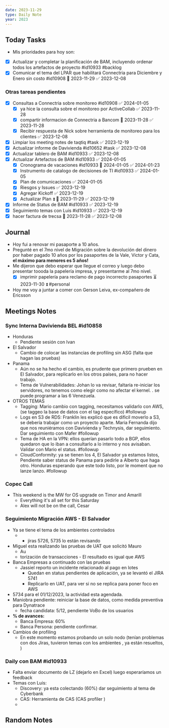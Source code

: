 ```yaml
---
date: 2023-11-29
type: Daily Note
year: 2023
---
```


## Today Tasks

- Mis prioridades para hoy son:
- [x] Actualizar y completar la planificación de BAM, incluyendo ordenar todos los artefactos de proyecto #id10933 #backlog
- [x] Comunicar el tema del LPAR que habilitará Connectria para Diciembre y Enero sin costo #id10908 📅 2023-11-29 ✅ 2023-12-08

### Otras tareas pendientes

- [x] Consultas a Connectria sobre monitoreo #id10908 ✅ 2024-01-05
	- [x] ya hice la consulta sobre el monitoreo por ActiveCollab ✅ 2023-11-28
	- [x] compartir informacion de Connectria a Bancom 📅 2023-11-28 ✅ 2023-11-28
	- [x] Recibir respuesta de Nick sobre herramienta de monitoreo para los clientes ✅ 2023-12-08
- [x] Limpiar los meeting notes de taqtiq #task ✅ 2023-12-19
- [x] Actualizar informe de Davivienda #id10652 #task ✅ 2023-12-08
- [x] Actualizar tablero de BAM #id10933 ✅ 2023-12-08
- [x] Actualizar Artefactos de BAM #id10933 ✅ 2024-01-05
	- [x] Cronograma de vacaciones #id10933 📅 2024-01-05 ✅ 2024-01-23
	- [x] Instrumento de catalogo de decisiones de TI #id10933 ✅ 2024-01-05
	- [x] Plan de comunicaciones ✅ 2024-01-05
	- [x] Riesgos y Issues ✅ 2023-12-19
	- [x] Agregar Kickoff ✅ 2023-12-19
	- [x] Actualizar Plan ⏫ 📅 2023-11-29 ✅ 2023-12-19
- [x] Informe de Status de BAM #id10933 ✅ 2023-12-19
- [x] Seguimiento temas con Luis #id10933 ✅ 2023-12-19
- [x] hacer  factura de trecsa 📅 2023-11-28 ✅ 2023-12-08

## Journal
- Hoy fui a renovar mi pasaporte a 10 años. 
- Pregunté en el 7mo nivel de Migración sobre la devolución del dinero por haber pagado 10 años por los pasaportes de la Vale, Victor y Cata, **el máximo para menores es 5 años!**
- Me dijeron que debo esperar que llegue el correo y luego debo presentar toooda la papelería impresa, y presentarme al 7mo nivel.
	- [x] imprimir papelería para reclamo de pago incorrecto pasaportes ⏳ 2023-11-30 ⏫  #personal
- Hoy me voy a juntar a comer con Gerson Leiva, ex-compañero de Ericsson
## Meetings Notes
### Sync Interna Davivienda BEL #id10858
- Honduras
	- Pendiente sesión con Ivan
- El Salvador
	- Cambio de colocar las instancias de profiling sin ASG (falta que hagan las pruebas)
- Panama
	- Aún no se ha hecho el cambio, es prudente que primero prueben en El Salvador, para replicarlo en los otros países, para no hacer trabajo.
	- Tema de Vulnerabilidades: Johan lo va revisar, faltaría re-iniciar los servidores, no tenemos como elegir como no afectar el kernel. . se puede programar a las 6 Venezuela.
- OTROS TEMAS
	- Tagging: Mario cambio con tagging, necesitamos validarlo con AWS, (se taggeo la base de datos con el tag específico) #followup 
	- Logs en S3 de RDS: Franklin les explicó que es dificil moverlo a S3, se debería trabajar como un proyecto aparte. Maria Fernanda dijo que nos reuniéramos con Davivienda y Technysis, dar seguimiento. Dar seguimiento con Mafer #followup
	- Tema de HA en la VPN: ellos querían pasarlo todo a BGP, ellos quedaron que lo iban a consultarlo a lo interno y nos avisaban. Validar con Mario el status. #followup 
	- CloudConformity: ya se tienen los 4, El Salvador ya estamos listos, Pendiente saber status de Panama para pedirle a Alberto que haga otro. Honduras esperando que este todo listo, por le moment que no lanze lanzo. #followup 


### Copec Call
- This weekend is the MW for OS upgrade on Timor and Amarill
	- Everything it's all set for this Saturday
	- Alex will not be on the call, Cesar 
### Seguimiento Migración AWS - El Salvador
- Ya se tiene el tema de los ambientes controlados
	- - jiras 5726, 5735 lo están revisando
- Miguel esta realizando las pruebas de UAT que solicitó Mauro
	- Au
	- torización de transacciones - El resultado es igual que AWS
- Banca Empresas a continuado con las pruebas
	- Jassiel reporto un incidente relacionado al pago en lotes
		- Quedan en status pendientes de aplicación, ya se levantó el JIRA 5741
		- Replicarlo en UAT, para ver si no se replica para poner foco en AWS
- 5734 para el 01/12/2023, la actividad esta agendada.
- Maniobra pendiente: reiniciar la base de datos, como medida preventiva para Dynatrace
	- fecha candidata: 5/12, pendiente VoBo de los usuarios
- **% de avances:**
	- Banca Empresa: 60% 
	- Banca Persona:  pendiente confirmar.
- Cambios de profiling
	- En este momento estamos probando un solo nodo (tenían problemas con dos Jiras, tuvieron temas con los ambientes , ya están resueltos, )

### Daily con BAM #id10933
- Falta enviar documento de LZ  (dejarlo en Excel) luego esperaríamos un feedback
- Temas con Luis:
	- Discovery:  ya esta colectando (60%) dar seguimiento al tema de Cyberbank
	- CAS: Herramienta de CAS (CAS profiler )
	- 

## Random Notes
